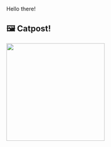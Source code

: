 Hello there!



## 🖼️ Catpost!

<sub>
    <img src="https://cdn2.thecatapi.com/images/1pt.jpg" height="256">
</sub>

